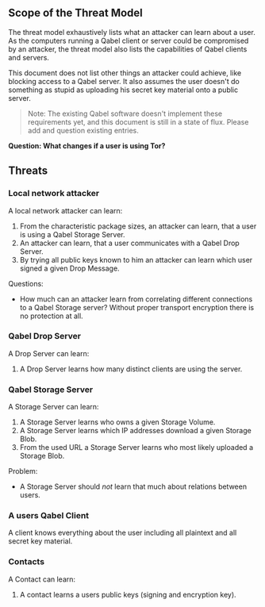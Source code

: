 ## Scope of the Threat Model

The threat model exhaustively lists what an attacker can learn about a user.
As the computers running a Qabel client or server could be compromised by an
attacker, the threat model also lists the capabilities of Qabel clients and
servers.

This document does not list other things an attacker could achieve, like
blocking access to a Qabel server. It also assumes the user doesn't do
something as stupid as uploading his secret key material onto a public server.

> Note: The existing Qabel software doesn't implement these requirements yet,
> and this document is still in a state of flux. 
> Please add and question existing entries.

**Question: What changes if a user is using Tor?**

## Threats

### Local network attacker

A local network attacker can learn:

1. From the characteristic package sizes, an attacker can learn, that a user is using a Qabel Storage Server.
2. An attacker can learn, that a user communicates with a Qabel Drop Server.
3. By trying all public keys known to him an attacker can learn which user signed a given Drop Message.

Questions:

* How much can an attacker learn from correlating different connections to a Qabel Storage server? 
  Without proper transport encryption there is no protection at all.

### Qabel Drop Server

A Drop Server can learn:

1. A Drop Server learns how many distinct clients are using the server.

### Qabel Storage Server

A Storage Server can learn:

1. A Storage Server learns who owns a given Storage Volume.
2. A Storage Server learns which IP addresses download a given Storage Blob.
3. From the used URL a Storage Server learns who most likely uploaded a Storage Blob.

Problem:

* A Storage Server should *not* learn that much about relations between users.

### A users Qabel Client

A client knows everything about the user including all plaintext and all secret key material.

### Contacts

A Contact can learn:

1. A contact learns a users public keys (signing and encryption key).